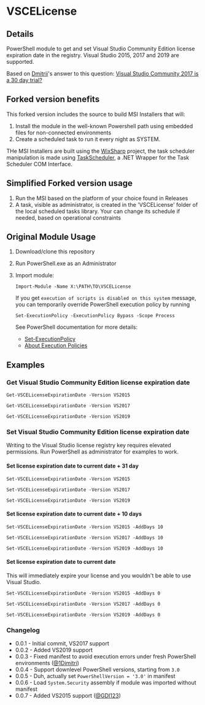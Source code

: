 # VSCELicense

## Details

PowerShell module to get and set Visual Studio Community Edition license expiration date in the registry. Visual Studio 2015, 2017 and 2019 are supported.

Based on [Dmitrii](https://stackoverflow.com/users/10046552/dmitrii)'s answer to this question: [Visual Studio Community 2017 is a 30 day trial?](https://stackoverflow.com/questions/43390466/visual-studio-community-2017-is-a-30-day-trial/51570570#51570570)

## Forked version benefits
This forked version includes the source to build MSI Installers that will:
  1. Install the module in the well-known Powershell path using embedded files for non-connected environments
  2. Create a scheduled task to run it every night as SYSTEM.

THe MSI Installers are built using the [WixSharp](https://github.com/oleg-shilo/wixsharp) project, the task scheduler manipulation is made using [TaskScheduler](https://github.com/dahall/taskscheduler), a .NET Wrapper for the Task Scheduler COM Interface. 

## Simplified Forked version usage
 1. Run the MSI based on the platform of your choice found in Releases
 2. A task, visible as administrator, is created in the 'VSCELicense' folder of the local scheduled tasks library. Your can change its schedule if needed, based on operational constraints

## Original Module Usage

1. Download/clone this repository
2. Run PowerShell.exe as an Administrator
3. Import module:

   ```pwsh
   Import-Module -Name X:\PATH\TO\VSCELicense
   ```

    If you get `execution of scripts is disabled on this system` message, you can temporarily override PowerShell execution policy by running

   ```pwsh
   Set-ExecutionPolicy -ExecutionPolicy Bypass -Scope Process
   ```

    See PowerShell documentation for more details:

    - [Set-ExecutionPolicy](https://docs.microsoft.com/en-us/powershell/module/microsoft.powershell.security/set-executionpolicy)
    - [About Execution Policies](https://docs.microsoft.com/en-us/powershell/module/microsoft.powershell.core/about/about_execution_policies)



## Examples

### Get Visual Studio Community Edition license expiration date

```pwsh
Get-VSCELicenseExpirationDate -Version VS2015
```

```pwsh
Get-VSCELicenseExpirationDate -Version VS2017
```

```pwsh
Get-VSCELicenseExpirationDate -Version VS2019
```

### Set Visual Studio Community Edition license expiration date

Writing to the Visual Studio license registry key requires elevated permissions. Run PowerShell as administrator for examples to work.

#### Set license expiration date to current date + 31 day

```pwsh
Set-VSCELicenseExpirationDate -Version VS2015
```

```pwsh
Set-VSCELicenseExpirationDate -Version VS2017
```

```pwsh
Set-VSCELicenseExpirationDate -Version VS2019
```

#### Set license expiration date to current date + 10 days

```pwsh
Set-VSCELicenseExpirationDate -Version VS2015 -AddDays 10
```

```pwsh
Set-VSCELicenseExpirationDate -Version VS2017 -AddDays 10
```

```pwsh
Set-VSCELicenseExpirationDate -Version VS2019 -AddDays 10
```

#### Set license expiration date to current date

This will immediately expire your license and you wouldn't be able to use Visual Studio.

```pwsh
Set-VSCELicenseExpirationDate -Version VS2015 -AddDays 0
```

```pwsh
Set-VSCELicenseExpirationDate -Version VS2017 -AddDays 0
```

```pwsh
Set-VSCELicenseExpirationDate -Version VS2019 -AddDays 0
```

### Changelog

- 0.0.1 - Initial commit, VS2017 support
- 0.0.2 - Added VS2019 support
- 0.0.3 - Fixed manifest to avoid execution errors under fresh PowerShell environments ([@1Dimitri](https://github.com/1Dimitri))
- 0.0.4 - Support downlevel PowerShell versions, starting from `3.0`
- 0.0.5 - Duh, actually set `PowerShellVersion = '3.0'` in manifest
- 0.0.6 - Load `System.Security` assembly if module was imported without manifest
- 0.0.7 - Added VS2015 support ([@GDI123](https://github.com/GDI123))
